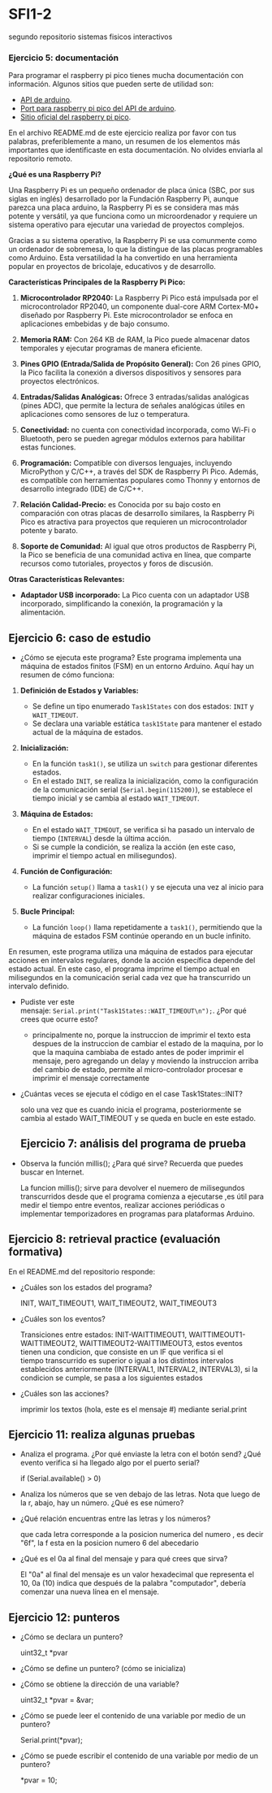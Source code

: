 # SFI1-2
segundo repositorio sistemas fisicos interactivos

### **Ejercicio 5: documentación**

Para programar el raspberry pi pico tienes mucha documentación con información. Algunos sitios que pueden serte de utilidad son:

- [API de arduino](https://www.arduino.cc/).
- [Port para raspberry pi pico del API de arduino](https://arduino-pico.readthedocs.io/en/latest/#).
- [Sitio oficial del raspberry pi pico](https://www.raspberrypi.com/products/raspberry-pi-pico/).

En el archivo README.md de este ejercicio realiza por favor con tus palabras, preferiblemente a mano, un resumen de los elementos más importantes que identificaste en esta documentación. No olvides enviarla al repositorio remoto.

**¿Qué es una Raspberry Pi?**

Una Raspberry Pi es un pequeño ordenador de placa única (SBC, por sus siglas en inglés) desarrollado por la Fundación Raspberry Pi, aunque parezca una placa arduino, la Raspberry Pi es se considera mas más potente y versátil, ya que funciona como un microordenador y requiere un sistema operativo para ejecutar una variedad de proyectos complejos.

Gracias a su sistema operativo, la Raspberry Pi se usa comunmente como un ordenador de sobremesa, lo que la distingue de las placas programables como Arduino. Esta versatilidad la ha convertido en una herramienta popular en proyectos de bricolaje, educativos y de desarrollo.

**Características Principales de la Raspberry Pi Pico:**

1. **Microcontrolador RP2040:** La Raspberry Pi Pico está impulsada por el microcontrolador RP2040, un componente dual-core ARM Cortex-M0+ diseñado por Raspberry Pi. Este microcontrolador se enfoca en aplicaciones embebidas y de bajo consumo.

2. **Memoria RAM:** Con 264 KB de RAM, la Pico puede almacenar datos temporales y ejecutar programas de manera eficiente.

3. **Pines GPIO (Entrada/Salida de Propósito General):** Con 26 pines GPIO, la Pico facilita la conexión a diversos dispositivos y sensores para proyectos electrónicos.

4. **Entradas/Salidas Analógicas:** Ofrece 3 entradas/salidas analógicas (pines ADC), que permite la lectura de señales analógicas útiles en aplicaciones como sensores de luz o temperatura.

5. **Conectividad:**  no cuenta con conectividad incorporada, como Wi-Fi o Bluetooth, pero se pueden agregar módulos externos para habilitar estas funciones.

6. **Programación:** Compatible con diversos lenguajes, incluyendo MicroPython y C/C++, a través del SDK de Raspberry Pi Pico. Además, es compatible con herramientas populares como Thonny y entornos de desarrollo integrado (IDE) de C/C++.

7. **Relación Calidad-Precio:** es Conocida por su bajo costo en comparación con otras placas de desarrollo similares, la Raspberry Pi Pico es atractiva para proyectos que requieren un microcontrolador potente y barato.

8. **Soporte de Comunidad:** Al igual que otros productos de Raspberry Pi, la Pico se beneficia de una comunidad activa en línea, que comparte recursos como tutoriales, proyectos y foros de discusión.

**Otras Características Relevantes:**

- **Adaptador USB incorporado:** La Pico cuenta con un adaptador USB incorporado, simplificando la conexión, la programación y la alimentación.

## Ejercicio 6: caso de estudio

- ¿Cómo se ejecuta este programa?
  Este programa implementa una máquina de estados finitos (FSM) en un entorno Arduino. Aquí hay un resumen de cómo funciona:

1. **Definición de Estados y Variables:**
   - Se define un tipo enumerado `Task1States` con dos estados: `INIT` y `WAIT_TIMEOUT`.
   - Se declara una variable estática `task1State` para mantener el estado actual de la máquina de estados.

2. **Inicialización:**
   - En la función `task1()`, se utiliza un `switch` para gestionar diferentes estados.
   - En el estado `INIT`, se realiza la inicialización, como la configuración de la comunicación serial (`Serial.begin(115200)`), se establece el tiempo inicial y se cambia al estado `WAIT_TIMEOUT`.

3. **Máquina de Estados:**
   - En el estado `WAIT_TIMEOUT`, se verifica si ha pasado un intervalo de tiempo (`INTERVAL`) desde la última acción.
   - Si se cumple la condición, se realiza la acción (en este caso, imprimir el tiempo actual en milisegundos).

4. **Función de Configuración:**
   - La función `setup()` llama a `task1()` y se ejecuta una vez al inicio para realizar configuraciones iniciales.

5. **Bucle Principal:**
   - La función `loop()` llama repetidamente a `task1()`, permitiendo que la máquina de estados FSM continúe operando en un bucle infinito.

En resumen, este programa utiliza una máquina de estados para ejecutar acciones en intervalos regulares, donde la acción específica depende del estado actual. En este caso, el programa imprime el tiempo actual en milisegundos en la comunicación serial cada vez que ha transcurrido un intervalo definido.

- Pudiste ver este mensaje: `Serial.print("Task1States::WAIT_TIMEOUT\n");`. ¿Por qué crees que ocurre esto?

  - principalmente no, porque la instruccion de imprimir el texto esta despues de la instruccion de cambiar el estado de la maquina, por lo que la maquina cambiaba de estado antes de poder imprimir el mensaje, pero agregando un delay y moviendo la instruccion arriba del cambio de estado, permite al micro-controlador procesar e imprimir el mensaje correctamente
    
- ¿Cuántas veces se ejecuta el código en el case Task1States::INIT?

  solo una vez que es cuando inicia el programa, posteriormente se cambia al estado WAIT_TIMEOUT y se queda en bucle en este estado.

  ## Ejercicio 7: análisis del programa de prueba

- Observa la función millis(); ¿Para qué sirve? Recuerda que puedes buscar en Internet.

  La funcion millis(); sirve para devolver el nuemero de milisegundos transcurridos desde que el programa comienza a ejecutarse ,es útil para medir el tiempo entre eventos, realizar acciones periódicas o implementar temporizadores en programas para plataformas Arduino.

## Ejercicio 8: retrieval practice (evaluación formativa)

En el README.md del repositorio responde:

- ¿Cuáles son los estados del programa?
  
    INIT, WAIT_TIMEOUT1, WAIT_TIMEOUT2, WAIT_TIMEOUT3
  
- ¿Cuáles son los eventos?
  
  Transiciones entre estados: INIT-WAITTIMEOUT1, WAITTIMEOUT1-WAITTIMEOUT2, WAITTIMEOUT2-WAITTIMEOUT3, estos eventos tienen una condicion, que consiste en un IF que verifica si el     
  tiempo transcurrido es superior o igual a los distintos intervalos establecidos anteriormente (INTERVAL1, INTERVAL2, INTERVAL3), si la condicion se cumple, se pasa a los siguientes 
  estados
  
- ¿Cuáles son las acciones?
  
    imprimir los textos (hola, este es el mensaje #) mediante serial.print

 ## Ejercicio 11: realiza algunas pruebas

 - Analiza el programa. ¿Por qué enviaste la letra con el botón send? ¿Qué evento verifica si ha llegado algo por el puerto serial?
   
     if (Serial.available() > 0)
   
 - Analiza los números que se ven debajo de las letras. Nota que luego de la r, abajo, hay un número. ¿Qué es ese número?
   
 - ¿Qué relación encuentras entre las letras y los números?
   
    que cada letra corresponde a la posicion numerica del numero , es decir "6f", la f esta en la posicion numero 6 del abecedario

- ¿Qué es el 0a al final del mensaje y para qué crees que sirva?

    El "0a" al final del mensaje es un valor hexadecimal que representa el 10, 0a (10) indica que después de la palabra "computador", debería comenzar una nueva línea en el mensaje.
  
## Ejercicio 12: punteros

- ¿Cómo se declara un puntero?
  
  uint32_t *pvar

- ¿Cómo se define un puntero? (cómo se inicializa)

- ¿Cómo se obtiene la dirección de una variable?
  
  uint32_t *pvar = &var;
  
- ¿Cómo se puede leer el contenido de una variable por medio de un puntero?
  
  Serial.print(*pvar);
  
- ¿Cómo se puede escribir el contenido de una variable por medio de un puntero?
  
  *pvar = 10;

 
 
